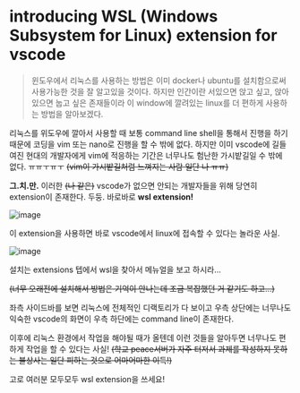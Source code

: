 # introducing WSL (Windows Subsystem for Linux) extension for vscode
>윈도우에서 리눅스를 사용하는 방법은 이미 docker나 ubuntu를 설치함으로써 사용가능한 것을 잘 알고있을 것이다. 하지만 인간이란 서있으면 앉고 싶고, 앉아있으면 눕고 싶은 존재들이라 이 window에 깔려있는 linux를 더 편하게 사용하는 방법을 알아보겠다. 

리눅스를 위도우에 깔아서 사용할 때 보통 command line shell을 통해서 진행을 하기 때문에 코딩을 vim 또는 nano로 진행을 할 수 밖에 없다. 하지만 이미 vscode에 길들여진 현대의 개발자에게 vim에 적응하는 기간은 너무나도 험난한 가시밭길일 수 밖에 없다. ㅠㅠㅜㅠㅜ ~~(vim이 가시밭길처럼 느껴지는 사람 일단 나 ㅠㅠ)~~

**그.치.만.** 이러한 ~~(나 같은)~~ vscode가 없으면 안되는 개발자들을 위해 당연히 extension이 존재한다. 두둥. 바로바로 **wsl extension!**

![image](https://github.com/euncharm1ng/introducing_wsl/blob/main/hello.PNG)

이 extension을 사용하면 바로 vscode에서 linux에 접속할 수 있다는 놀라운 사실.

![image](https://github.com/euncharm1ng/introducing_wsl/blob/main/hello2.PNG)

설치는 extensions 텝에서 wsl을 찾아서 메뉴얼을 보고 하시라... 

~~(너무 오래전에 설치해서 방법은 기억이 안나는데 조금 복잡했던 거 같기도 하고...)~~

좌측 사이드바를 보면 리눅스에 전체적인 디랙토리가 다 보이고 우측 상단에는 너무나도 익숙한 vscode의 화면이 우측 하단에는 command line이 존재한다. 

이후에 리눅스 환경에서 작업을 해야될 때가 올텐데 이런 것들을 알아두면 너무나도 편하게 작업을 할 수 있다는 사실! ~~(학교 peace서버가 자주 터저서 과제를 작성하지 못하는 불상사는 일단 피하는 것으로 어마어마한 이득!)~~

고로 여러분 모두모두 wsl extension을 쓰세요!
